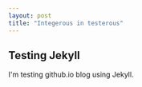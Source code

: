 ```yaml
---
layout: post
title: "Integerous in testerous"
---
```


## Testing Jekyll
I'm testing github.io blog using Jekyll.
